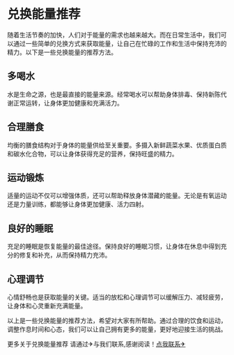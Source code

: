 # 兑换能量推荐

随着生活节奏的加快，人们对于能量的需求也越来越大。而在日常生活中，我们可以通过一些简单的兑换方式来获取能量，让自己在忙碌的工作和生活中保持充沛的精力。以下是一些兑换能量的推荐方法。

## 多喝水

水是生命之源，也是最直接的能量来源。经常喝水可以帮助身体排毒、保持新陈代谢正常运转，让身体更加健康和充满活力。

## 合理膳食

均衡的膳食结构对于身体的能量供给至关重要。多摄入新鲜蔬菜水果、优质蛋白质和碳水化合物，可以让身体获得充足的营养，保持旺盛的精力。

## 运动锻炼

适量的运动不仅可以增强体质，还可以帮助释放身体潜藏的能量。无论是有氧运动还是力量训练，都能够让身体更加健康、活力四射。

## 良好的睡眠

充足的睡眠是恢复能量的最佳途径。保持良好的睡眠习惯，让身体在休息中得到充分的修复和补充，从而保持精力充沛。

## 心理调节

心情舒畅也是获取能量的关键。适当的放松和心理调节可以缓解压力、减轻疲劳，让身体和心灵重新充满能量。

以上是一些兑换能量的推荐方法，希望对大家有所帮助。通过合理的饮食和运动，调整作息时间和心态，我们可以让自己拥有更多的能量，更好地迎接生活的挑战。

更多关于兑换能量推荐 请通过✈与我们联系,感谢阅读！[点我联系✈](https://vip.k02.cc)